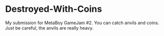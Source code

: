 # Destroyed-With-Coins
My submission for MetaBoy GameJam #2. You can catch anvils and coins. Just be careful, the anvils are really heavy.
